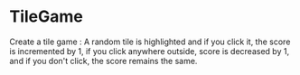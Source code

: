 # TileGame
Create a tile game : A random tile is highlighted and if  you click it, the score is incremented by 1, if you click anywhere outside, score is decreased by 1, and if you don't click, the score remains the same.
